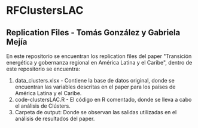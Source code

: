 # RFClustersLAC
## Replication Files - Tomás González y Gabriela Mejía

En este repositorio se encuentran los replication files del paper "Transición energética y gobernanza regional en América Latina y el Caribe", dentro de este repositorio se encuentra:
1. data_clusters.xlsx - Contiene la base de datos original, donde se encuentran las variables descritas en el paper para los países de América Latina y el Caribe.
2. code-clustersLAC.R - El código en R comentado, donde se lleva a cabo el análisis de Clústers.
3. Carpeta de output: Donde se observan las salidas utilizadas en el análisis de resultados del paper.
